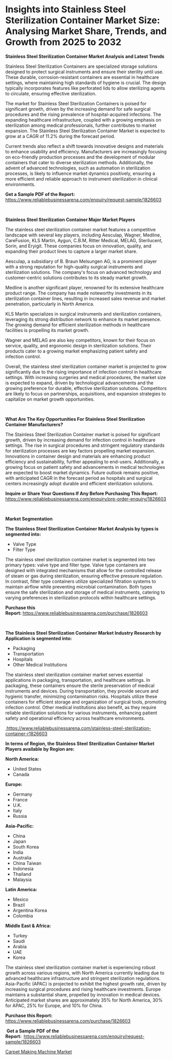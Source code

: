 <p><h1>Insights into Stainless Steel Sterilization Container Market Size: Analysing Market Share, Trends, and Growth from 2025 to 2032</h1></p><p><strong>Stainless Steel Sterilization Container Market Analysis and Latest Trends</strong></p>
<p><p>Stainless Steel Sterilization Containers are specialized storage solutions designed to protect surgical instruments and ensure their sterility until use. These durable, corrosion-resistant containers are essential in healthcare settings, where maintaining high standards of hygiene is crucial. The design typically incorporates features like perforated lids to allow sterilizing agents to circulate, ensuring effective sterilization.</p><p>The market for Stainless Steel Sterilization Containers is poised for significant growth, driven by the increasing demand for safe surgical procedures and the rising prevalence of hospital-acquired infections. The expanding healthcare infrastructure, coupled with a growing emphasis on sterilization among medical professionals, further contributes to market expansion. The Stainless Steel Sterilization Container Market is expected to grow at a CAGR of 11.2% during the forecast period.</p><p>Current trends also reflect a shift towards innovative designs and materials to enhance usability and efficiency. Manufacturers are increasingly focusing on eco-friendly production processes and the development of modular containers that cater to diverse sterilization methods. Additionally, the advent of advanced technologies, such as automation in sterilization processes, is likely to influence market dynamics positively, ensuring a more efficient and reliable approach to instrument sterilization in clinical environments.</p></p>
<p><strong>Get a Sample PDF of the Report:&nbsp;</strong> <a href="https://www.reliablebusinessarena.com/enquiry/request-sample/1826603?utm_campaign=2390&utm_medium=2&utm_source=Github&utm_content=ia&utm_term=18022025&utm_id=stainless-steel-sterilization-container">https://www.reliablebusinessarena.com/enquiry/request-sample/1826603</a></p>
<p>&nbsp;</p>
<p><strong>Stainless Steel Sterilization Container Major Market Players</strong></p>
<p><p>The stainless steel sterilization container market features a competitive landscape with several key players, including Aesculap, Wagner, Medline, CareFusion, KLS Martin, Aygun, C.B.M, Ritter Medical, MELAG, Sterilucent, Sorin, and Eryigit. These companies focus on innovation, quality, and expanding their product lines to capture a larger market share.</p><p>Aesculap, a subsidiary of B. Braun Melsungen AG, is a prominent player with a strong reputation for high-quality surgical instruments and sterilization solutions. The company's focus on advanced technology and customer-centric solutions contributes to its steady market growth. </p><p>Medline is another significant player, renowned for its extensive healthcare product range. The company has made noteworthy investments in its sterilization container lines, resulting in increased sales revenue and market penetration, particularly in North America.</p><p>KLS Martin specializes in surgical instruments and sterilization containers, leveraging its strong distribution network to enhance its market presence. The growing demand for efficient sterilization methods in healthcare facilities is propelling its market growth.</p><p>Wagner and MELAG are also key competitors, known for their focus on service, quality, and ergonomic design in sterilization solutions. Their products cater to a growing market emphasizing patient safety and infection control.</p><p>Overall, the stainless steel sterilization container market is projected to grow significantly due to the rising importance of infection control in healthcare settings. With increasing surgeries and medical procedures, the market size is expected to expand, driven by technological advancements and the growing preference for durable, effective sterilization solutions. Competitors are likely to focus on partnerships, acquisitions, and expansion strategies to capitalize on market growth opportunities.</p></p>
<p>&nbsp;</p>
<p><strong>What Are The Key Opportunities For Stainless Steel Sterilization Container Manufacturers?</strong></p>
<p><p>The Stainless Steel Sterilization Container market is poised for significant growth, driven by increasing demand for infection control in healthcare settings. The rise in surgical procedures and stringent regulatory standards for sterilization processes are key factors propelling market expansion. Innovations in container design and materials are enhancing product efficiency and sustainability, further appealing to end-users. Additionally, a growing focus on patient safety and advancements in medical technologies are expected to boost market dynamics. Future outlook remains positive, with anticipated CAGR in the forecast period as hospitals and surgical centers increasingly adopt durable and efficient sterilization solutions.</p></p>
<p><strong>Inquire or Share Your Questions If Any Before Purchasing This Report:</strong> <a href="https://www.reliablebusinessarena.com/enquiry/pre-order-enquiry/1826603?utm_campaign=2390&utm_medium=2&utm_source=Github&utm_content=ia&utm_term=18022025&utm_id=stainless-steel-sterilization-container">https://www.reliablebusinessarena.com/enquiry/pre-order-enquiry/1826603</a></p>
<p>&nbsp;</p>
<p><strong>Market Segmentation</strong></p>
<p><strong>The Stainless Steel Sterilization Container Market Analysis by types is segmented into:</strong></p>
<p><ul><li>Valve Type</li><li>Filter Type</li></ul></p>
<p><p>The stainless steel sterilization container market is segmented into two primary types: valve type and filter type. Valve type containers are designed with integrated mechanisms that allow for the controlled release of steam or gas during sterilization, ensuring effective pressure regulation. In contrast, filter type containers utilize specialized filtration systems to maintain airflow while preventing microbial contamination. Both types ensure the safe sterilization and storage of medical instruments, catering to varying preferences in sterilization protocols within healthcare settings.</p></p>
<p><strong>Purchase this Report:&nbsp;</strong><a href="https://www.reliablebusinessarena.com/purchase/1826603?utm_campaign=2390&utm_medium=2&utm_source=Github&utm_content=ia&utm_term=18022025&utm_id=stainless-steel-sterilization-container">https://www.reliablebusinessarena.com/purchase/1826603</a></p>
<p>&nbsp;</p>
<p><strong>The Stainless Steel Sterilization Container Market Industry Research by Application is segmented into:</strong></p>
<p><ul><li>Packaging</li><li>Transportation</li><li>Hospitals</li><li>Other Medical Institutions</li></ul></p>
<p><p>The stainless steel sterilization container market serves essential applications in packaging, transportation, and healthcare settings. In packaging, these containers ensure the sterile preservation of medical instruments and devices. During transportation, they provide secure and hygienic transfer, minimizing contamination risks. Hospitals utilize these containers for efficient storage and organization of surgical tools, promoting infection control. Other medical institutions also benefit, as they require reliable sterilization solutions for various instruments, enhancing patient safety and operational efficiency across healthcare environments.</p></p>
<p><a href="https://www.reliablebusinessarena.com/stainless-steel-sterilization-container-r1826603?utm_campaign=2390&utm_medium=2&utm_source=Github&utm_content=ia&utm_term=18022025&utm_id=stainless-steel-sterilization-container">&nbsp;https://www.reliablebusinessarena.com/stainless-steel-sterilization-container-r1826603</a></p>
<p><strong>In terms of Region, the Stainless Steel Sterilization Container Market Players available by Region are:</strong></p>
<p>
    <p> <strong> North America: </strong>
        <ul>
            <li>United States</li>
            <li>Canada</li>
        </ul>
        </p> 
    <p> <strong> Europe: </strong>
        <ul>
            <li>Germany</li>
            <li>France</li>
            <li>U.K.</li>
            <li>Italy</li>
            <li>Russia</li>
        </ul>
        </p> 
    <p> <strong> Asia-Pacific: </strong>
        <ul>
            <li>China</li>
            <li>Japan</li>
            <li>South Korea</li>
            <li>India</li>
            <li>Australia</li>
            <li>China Taiwan</li>
            <li>Indonesia</li>
            <li>Thailand</li>
            <li>Malaysia</li>
        </ul>
        </p> 
    <p> <strong> Latin America: </strong>
        <ul>
            <li>Mexico</li>
            <li>Brazil</li>
            <li>Argentina Korea</li>
            <li>Colombia</li>
        </ul>
        </p> 
    <p> <strong> Middle East & Africa: </strong>
        <ul>
            <li>Turkey</li>
            <li>Saudi</li>
            <li>Arabia</li>
            <li>UAE</li>
            <li>Korea</li>
        </ul>
    </p>
    </p>
<p><p>The stainless steel sterilization container market is experiencing robust growth across various regions, with North America currently leading due to advanced healthcare infrastructure and stringent sterilization regulations. Asia-Pacific (APAC) is projected to exhibit the highest growth rate, driven by increasing surgical procedures and rising healthcare investments. Europe maintains a substantial share, propelled by innovation in medical devices. Anticipated market shares are approximately 35% for North America, 30% for APAC, 25% for Europe, and 10% for China.</p></p>
<p><strong>Purchase this Report: </strong><a href="https://www.reliablebusinessarena.com/purchase/1826603?utm_campaign=2390&utm_medium=2&utm_source=Github&utm_content=ia&utm_term=18022025&utm_id=stainless-steel-sterilization-container">https://www.reliablebusinessarena.com/purchase/1826603</a></p>
<p>&nbsp;<strong>Get a Sample PDF of the Report:&nbsp;&nbsp;</strong><a href="https://www.reliablebusinessarena.com/enquiry/request-sample/1826603?utm_campaign=2390&utm_medium=2&utm_source=Github&utm_content=ia&utm_term=18022025&utm_id=stainless-steel-sterilization-container">https://www.reliablebusinessarena.com/enquiry/request-sample/1826603</a></p>
<p><strong></strong></p>
<p><p><a href="https://github.com/ovtkosle/Market-Research-Report-List-1/blob/main/carpet-making-machine-market.md?utm_campaign=2390&utm_medium=2&utm_source=Github&utm_content=ia&utm_term=18022025&utm_id=stainless-steel-sterilization-container">Carpet Making Machine Market</a></p></p>